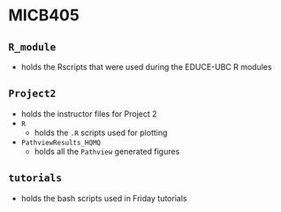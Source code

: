 # MICB405

## `R_module`
* holds the Rscripts that were used during the EDUCE-UBC R modules

## `Project2`
* holds the instructor files for Project 2
* `R`
  * holds the `.R` scripts used for plotting
* `PathviewResults_HQMQ`
  * holds all the `Pathview` generated figures
  
## `tutorials`
* holds the bash scripts used in Friday tutorials
